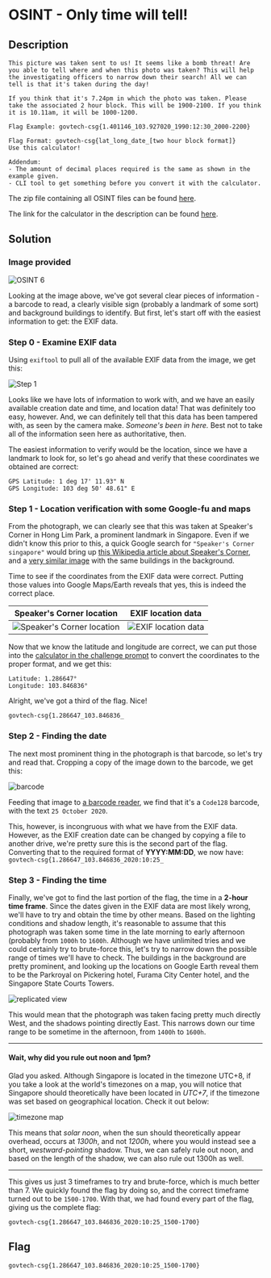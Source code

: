 # OSINT - Only time will tell!

## Description
```
This picture was taken sent to us! It seems like a bomb threat! Are you able to tell where and when this photo was taken? This will help the investigating officers to narrow down their search! All we can tell is that it's taken during the day!

If you think that it's 7.24pm in which the photo was taken. Please take the associated 2 hour block. This will be 1900-2100. If you think it is 10.11am, it will be 1000-1200.

Flag Example: govtech-csg{1.401146_103.927020_1990:12:30_2000-2200}

Flag Format: govtech-csg{lat_long_date_[two hour block format]}
Use this calculator!

Addendum:
- The amount of decimal places required is the same as shown in the example given.
- CLI tool to get something before you convert it with the calculator.
```

The zip file containing all OSINT files can be found [here](https://public-download-files-9vj6yp3nvf-cat-3.s3-ap-southeast-1.amazonaws.com/OSINT+Challenge.zip).

The link for the calculator in the description can be found [here](https://www.pgc.umn.edu/apps/convert/).


## Solution

### Image provided

![OSINT 6](https://github.com/natashatyt888/Writeups-for-CTF/blob/main/2020-Govtech-Stack-The-Flags/OSINT/Only-Time-Will-Tell/osint-challenge-6.jpg)

Looking at the image above, we've got several clear pieces of information - a barcode to read, a clearly visible sign (probably a landmark of some sort) and background buildings to identify. But first, let's start off with the easiest information to get: the EXIF data.

### Step 0 - Examine EXIF data

Using `exiftool` to pull all of the available EXIF data from the image, we get this:

![Step 1](https://github.com/natashatyt888/Writeups-for-CTF/blob/main/2020-Govtech-Stack-The-Flags/OSINT/Only-Time-Will-Tell/Step%201.png)

Looks like we have lots of information to work with, and we have an easily available creation date and time, and location data! That was definitely too easy, however. And, we can definitely tell that this data has been tampered with, as seen by the camera make. *Someone's been in here.* Best not to take all of the information seen here as authoritative, then.

The easiest information to verify would be the location, since we have a landmark to look for, so let's go ahead and verify that these coordinates we obtained are correct:
```
GPS Latitude: 1 deg 17' 11.93" N
GPS Longitude: 103 deg 50' 48.61" E
```

### Step 1 - Location verification with some Google-fu and maps

From the photograph, we can clearly see that this was taken at Speaker's Corner in Hong Lim Park, a prominent landmark in Singapore. Even if we didn't know this prior to this, a quick Google search for `"Speaker's Corner singapore"` would bring up [this Wikipedia article about Speaker's Corner](https://en.wikipedia.org/wiki/Speakers%27_Corner,_Singapore), and a [very similar image](https://cdn.i-scmp.com/sites/default/files/d8/images/methode/2019/07/12/a9cb401e-a3bb-11e9-9a3c-98259c87fba2_image_hires_125138.JPG) with the same buildings in the background.

Time to see if the coordinates from the EXIF data were correct. Putting those values into Google Maps/Earth reveals that yes, this is indeed the correct place.

|                  Speaker's Corner location                   |                      EXIF location data                      |
| :----------------------------------------------------------: | :----------------------------------------------------------: |
| ![Speaker's Corner location](https://raw.githubusercontent.com/natashatyt888/Writeups-for-CTF/main/2020-Govtech-Stack-The-Flags/OSINT/Only-Time-Will-Tell/maps-speakers-corner.png) | ![EXIF location data](https://raw.githubusercontent.com/natashatyt888/Writeups-for-CTF/main/2020-Govtech-Stack-The-Flags/OSINT/Only-Time-Will-Tell/coordinate-check.png) |

Now that we know the latitude and longitude are correct, we can put those into the [calculator in the challenge prompt](https://www.pgc.umn.edu/apps/convert/) to convert the coordinates to the proper format, and we get this:

```
Latitude: 1.286647°
Longitude: 103.846836°
```

Alright, we've got a third of the flag. Nice!

`govtech-csg{1.286647_103.846836_`

### Step 2 - Finding the date

The next most prominent thing in the photograph is that barcode, so let's try and read that. Cropping a copy of the image down to the barcode, we get this:

![barcode](https://github.com/natashatyt888/Writeups-for-CTF/blob/main/2020-Govtech-Stack-The-Flags/OSINT/Only-Time-Will-Tell/Step%202%20p1.png)

Feeding that image to [a barcode reader](https://online-barcode-reader.inliteresearch.com/), we find that it's a `Code128` barcode, with the text `25 October 2020`.

This, however, is incongruous with what we have from the EXIF data. However, as the EXIF creation date can be changed by copying a file to another drive, we're pretty sure this is the second part of the flag. Converting that to the required format of **YYYY:MM:DD**, we now have:
`govtech-csg{1.286647_103.846836_2020:10:25_`

### Step 3 - Finding the time

Finally, we've got to find the last portion of the flag, the time in a **2-hour time frame**. Since the dates given in the EXIF data are most likely wrong, we'll have to try and obtain the time by other means.
Based on the lighting conditions and shadow length, it's reasonable to assume that this photograph was taken some time in the late morning to early afternoon (probably from `1000h` to `1600h`. Although we have unlimited tries and we could certainly try to brute-force this, let's try to narrow down the possible range of times we'll have to check. The buildings in the background are pretty prominent, and looking up the locations on Google Earth reveal them to be the Parkroyal on Pickering hotel, Furama City Center hotel, and the Singapore State Courts Towers.

![replicated view](https://raw.githubusercontent.com/natashatyt888/Writeups-for-CTF/main/2020-Govtech-Stack-The-Flags/OSINT/Only-Time-Will-Tell/replicated-google-earth-view.png)

This would mean that the photograph was taken facing pretty much directly West, and the shadows pointing directly East. This narrows down our time range to be sometime in the afternoon, from `1400h` to `1600h`.

-----

#### Wait, why did you rule out noon and 1pm?

Glad you asked. Although Singapore is located in the timezone UTC+8, if you take a look at the world's timezones on a map, you will notice that Singapore should theoretically have been located in *UTC+7*, if the timezone was set based on geographical location. Check it out below:

![timezone map](https://upload.wikimedia.org/wikipedia/commons/8/88/World_Time_Zones_Map.png)

This means that *solar noon*, when the sun should theoretically appear overhead, occurs at *1300h*, and not *1200h*, where you would instead see a short, *westward-pointing* shadow. Thus, we can safely rule out noon, and based on the length of the shadow, we can also rule out 1300h as well.

-----

This gives us just 3 timeframes to try and brute-force, which is much better than 7. We quickly found the flag by doing so, and the correct timeframe turned out to be `1500-1700`. With that, we had found every part of the flag, giving us the complete flag:

`govtech-csg{1.286647_103.846836_2020:10:25_1500-1700}`

## Flag
`govtech-csg{1.286647_103.846836_2020:10:25_1500-1700}`
